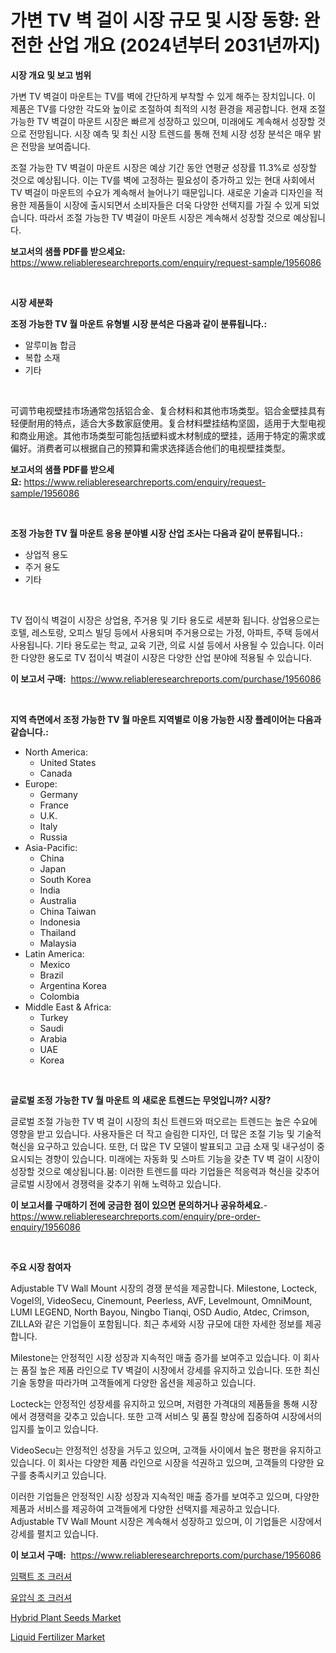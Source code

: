 <p><h1>가변 TV 벽 걸이 시장 규모 및 시장 동향: 완전한 산업 개요 (2024년부터 2031년까지)</h1></p><p><strong>시장 개요 및 보고 범위</strong></p>
<p><p>가변 TV 벽걸이 마운트는 TV를 벽에 간단하게 부착할 수 있게 해주는 장치입니다. 이 제품은 TV를 다양한 각도와 높이로 조절하여 최적의 시청 환경을 제공합니다. 현재 조절 가능한 TV 벽걸이 마운트 시장은 빠르게 성장하고 있으며, 미래에도 계속해서 성장할 것으로 전망됩니다. 시장 예측 및 최신 시장 트렌드를 통해 전체 시장 성장 분석은 매우 밝은 전망을 보여줍니다.</p><p>조절 가능한 TV 벽걸이 마운트 시장은 예상 기간 동안 연평균 성장률 11.3%로 성장할 것으로 예상됩니다. 이는 TV를 벽에 고정하는 필요성이 증가하고 있는 현대 사회에서 TV 벽걸이 마운트의 수요가 계속해서 늘어나기 때문입니다. 새로운 기술과 디자인을 적용한 제품들이 시장에 출시되면서 소비자들은 더욱 다양한 선택지를 가질 수 있게 되었습니다. 따라서 조절 가능한 TV 벽걸이 마운트 시장은 계속해서 성장할 것으로 예상됩니다.</p></p>
<p><strong>보고서의 샘플 PDF를 받으세요:</strong> <a href="https://www.reliableresearchreports.com/enquiry/request-sample/1956086">https://www.reliableresearchreports.com/enquiry/request-sample/1956086</a></p>
<p>&nbsp;</p>
<p><strong>시장 세분화</strong></p>
<p><strong>조정 가능한 TV 월 마운트 유형별 시장 분석은 다음과 같이 분류됩니다.:</strong></p>
<p><ul><li>알루미늄 합금</li><li>복합 소재</li><li>기타</li></ul></p>
<p>&nbsp;</p>
<p><p>可调节电视壁挂市场通常包括铝合金、复合材料和其他市场类型。铝合金壁挂具有轻便耐用的特点，适合大多数家庭使用。复合材料壁挂结构坚固，适用于大型电视和商业用途。其他市场类型可能包括塑料或木材制成的壁挂，适用于特定的需求或偏好。消费者可以根据自己的预算和需求选择适合他们的电视壁挂类型。</p></p>
<p><strong>보고서의 샘플 PDF를 받으세요:</strong>&nbsp;<a href="https://www.reliableresearchreports.com/enquiry/request-sample/1956086">https://www.reliableresearchreports.com/enquiry/request-sample/1956086</a></p>
<p>&nbsp;</p>
<p><strong> 조정 가능한 TV 월 마운트 응용 분야별 시장 산업 조사는 다음과 같이 분류됩니다.:</strong></p>
<p><ul><li>상업적 용도</li><li>주거 용도</li><li>기타</li></ul></p>
<p>&nbsp;</p>
<p><p>TV 접이식 벽걸이 시장은 상업용, 주거용 및 기타 용도로 세분화 됩니다. 상업용으로는 호텔, 레스토랑, 오피스 빌딩 등에서 사용되며 주거용으로는 가정, 아파트, 주택 등에서 사용됩니다. 기타 용도로는 학교, 교육 기관, 의료 시설 등에서 사용될 수 있습니다. 이러한 다양한 용도로 TV 접이식 벽걸이 시장은 다양한 산업 분야에 적용될 수 있습니다.</p></p>
<p><strong>이 보고서 구매:</strong>&nbsp; <a href="https://www.reliableresearchreports.com/purchase/1956086">https://www.reliableresearchreports.com/purchase/1956086</a></p>
<p>&nbsp;</p>
<p><strong>지역 측면에서 조정 가능한 TV 월 마운트 지역별로 이용 가능한 시장 플레이어는 다음과 같습니다.:</strong></p>
<p><ul>
    <li>
        North America:
        <ul>
            <li>United States</li>
            <li>Canada</li>
        </ul>
    </li>
    <li>
        Europe:
        <ul>
            <li>Germany</li>
            <li>France</li>
            <li>U.K.</li>
            <li>Italy</li>
            <li>Russia</li>
        </ul>
    </li>
    <li>
        Asia-Pacific:
        <ul>
            <li>China</li>
            <li>Japan</li>
            <li>South Korea</li>
            <li>India</li>
            <li>Australia</li>
            <li>China Taiwan</li>
            <li>Indonesia</li>
            <li>Thailand</li>
            <li>Malaysia</li>
        </ul>
    </li>
    <li>
        Latin America:
        <ul>
            <li>Mexico</li>
            <li>Brazil</li>
            <li>Argentina Korea</li>
            <li>Colombia</li>
        </ul>
    </li>
    <li>
        Middle East & Africa:
        <ul>
            <li>Turkey</li>
            <li>Saudi</li>
            <li>Arabia</li>
            <li>UAE</li>
            <li>Korea</li>
        </ul>
    </li>
    </ul></p>
<p>&nbsp;</p>
<p><strong>글로벌 조정 가능한 TV 월 마운트 의 새로운 트렌드는 무엇입니까? 시장?</strong></p>
<p><p>글로벌 조절 가능한 TV 벽 걸이 시장의 최신 트렌드와 떠오르는 트렌드는 높은 수요에 영향을 받고 있습니다. 사용자들은 더 작고 슬림한 디자인, 더 많은 조절 기능 및 기술적 혁신을 요구하고 있습니다. 또한, 더 많은 TV 모델이 발표되고 고급 소재 및 내구성이 중요시되는 경향이 있습니다. 미래에는 자동화 및 스마트 기능을 갖춘 TV 벽 걸이 시장이 성장할 것으로 예상됩니다.붐: 이러한 트렌드를 따라 기업들은 적응력과 혁신을 갖추어 글로벌 시장에서 경쟁력을 갖추기 위해 노력하고 있습니다.</p></p>
<p><strong>이 보고서를 구매하기 전에 궁금한 점이 있으면 문의하거나 공유하세요.</strong>- <a href="https://www.reliableresearchreports.com/enquiry/pre-order-enquiry/1956086">https://www.reliableresearchreports.com/enquiry/pre-order-enquiry/1956086</a></p>
<p>&nbsp;</p>
<p><strong>주요 시장 참여자</strong></p>
<p><p>Adjustable TV Wall Mount 시장의 경쟁 분석을 제공합니다. Milestone, Locteck, Vogel의, VideoSecu, Cinemount, Peerless, AVF, Levelmount, OmniMount, LUMI LEGEND, North Bayou, Ningbo Tianqi, OSD Audio, Atdec, Crimson, ZILLA와 같은 기업들이 포함됩니다. 최근 추세와 시장 규모에 대한 자세한 정보를 제공합니다.</p><p>Milestone는 안정적인 시장 성장과 지속적인 매출 증가를 보여주고 있습니다. 이 회사는 품질 높은 제품 라인으로 TV 벽걸이 시장에서 강세를 유지하고 있습니다. 또한 최신 기술 동향을 따라가며 고객들에게 다양한 옵션을 제공하고 있습니다.</p><p>Locteck는 안정적인 성장세를 유지하고 있으며, 저렴한 가격대의 제품들을 통해 시장에서 경쟁력을 갖추고 있습니다. 또한 고객 서비스 및 품질 향상에 집중하여 시장에서의 입지를 높이고 있습니다.</p><p>VideoSecu는 안정적인 성장을 거두고 있으며, 고객들 사이에서 높은 평판을 유지하고 있습니다. 이 회사는 다양한 제품 라인으로 시장을 석권하고 있으며, 고객들의 다양한 요구를 충족시키고 있습니다.</p><p>이러한 기업들은 안정적인 시장 성장과 지속적인 매출 증가를 보여주고 있으며, 다양한 제품과 서비스를 제공하여 고객들에게 다양한 선택지를 제공하고 있습니다. Adjustable TV Wall Mount 시장은 계속해서 성장하고 있으며, 이 기업들은 시장에서 강세를 펼치고 있습니다.</p></p>
<p><strong>이 보고서 구매:</strong>&nbsp;&nbsp;<a href="https://www.reliableresearchreports.com/purchase/1956086">https://www.reliableresearchreports.com/purchase/1956086</a></p>
<p><p><a href="https://github.com/BrettWeberrt8767765/Market-Research-Report-List-1/blob/main/93677017766.md">임팩트 조 크러셔</a></p><p><a href="https://github.com/nuekbpymrrz5/Market-Research-Report-List-1/blob/main/95205317765.md">유압식 조 크러셔</a></p><p><a href="https://issuu.com/reportprime-2/docs/hybrid-plant-seeds-market-size-2030.pptx">Hybrid Plant Seeds Market</a></p><p><a href="https://issuu.com/reportprime-2/docs/liquid-fertilizer-market-size-2030.pptx">Liquid Fertilizer Market</a></p></p>

